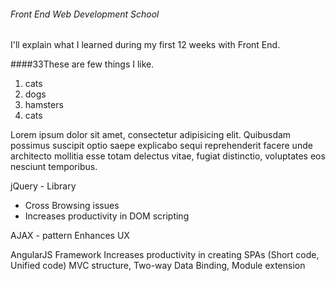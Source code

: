 ###### Front End Web Development School

I'll explain what I learned during my first 12 weeks with Front End.

####33These are few things I like.
1. cats
2. dogs
3. hamsters
4. cats

Lorem ipsum dolor sit amet, consectetur adipisicing elit. Quibusdam possimus suscipit optio saepe explicabo sequi reprehenderit facere unde architecto mollitia esse totam delectus vitae, fugiat distinctio, voluptates eos nesciunt temporibus.


jQuery - Library
- Cross Browsing issues
- Increases productivity in DOM scripting

AJAX - pattern
Enhances UX

AngularJS Framework
Increases productivity in creating SPAs (Short code, Unified code)
MVC structure, Two-way Data Binding, Module extension

